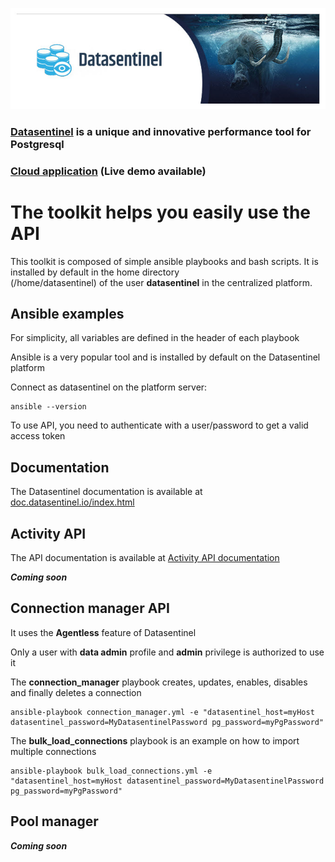 ![Datasentinel](images/datasentinel-logo.jpg)

### [Datasentinel](https://www.datasentinel.io) is a unique and innovative performance tool for Postgresql

### [Cloud application](https://app.datasentinel.io) (Live demo available)

# The toolkit helps you easily use the API

This toolkit is composed of simple ansible playbooks and bash scripts. It is installed by default in the home directory  
(/home/datasentinel) of the user **datasentinel** in the centralized platform. 


## Ansible examples

For simplicity, all variables are defined in the header of each playbook

Ansible is a very popular tool and is installed by default on the Datasentinel platform

Connect as datasentinel on the platform server:
```
ansible --version
```

To use API, you need to authenticate with a user/password to get a valid access token


## Documentation

The Datasentinel documentation is available at [doc.datasentinel.io/index.html](https://doc.datasentinel.io/index.html)


## Activity API

The API documentation is available at [Activity API documentation](https://doc.datasentinel.io/features/APIs.html)

***Coming soon***

## Connection manager API 
It uses the **Agentless** feature of Datasentinel

Only a user with **data admin** profile and **admin** privilege is authorized to use it

The **connection_manager** playbook creates, updates, enables, disables and finally deletes a connection

```
ansible-playbook connection_manager.yml -e "datasentinel_host=myHost datasentinel_password=MyDatasentinelPassword pg_password=myPgPassword"
```

The **bulk_load_connections** playbook is an example on how to import multiple connections 

```
ansible-playbook bulk_load_connections.yml -e "datasentinel_host=myHost datasentinel_password=MyDatasentinelPassword pg_password=myPgPassword"
```

## Pool manager

***Coming soon***
